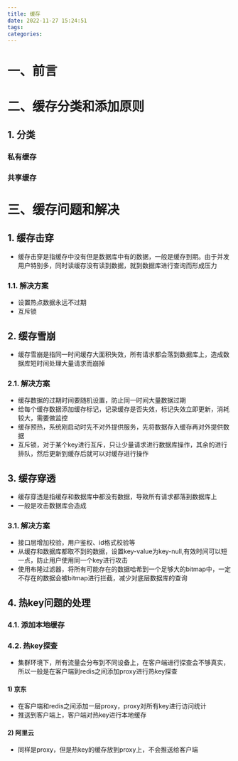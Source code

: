 ```yaml
---
title: 缓存
date: 2022-11-27 15:24:51
tags:
categories:
---
```


# 一、前言

# 二、缓存分类和添加原则

## 1. 分类

### 私有缓存

### 共享缓存

# 三、缓存问题和解决

## 1. 缓存击穿

- 缓存击穿是指缓存中没有但是数据库中有的数据，一般是缓存到期。由于并发用户特别多，同时读缓存没有读到数据，就到数据库进行查询而形成压力

### 1.1. 解决方案

- 设置热点数据永远不过期
- 互斥锁

## 2. 缓存雪崩

- 缓存雪崩是指同一时间缓存大面积失效，所有请求都会落到数据库上，造成数据库短时间处理大量请求而崩掉

### 2.1. 解决方案

- 缓存数据的过期时间要随机设置，防止同一时间大量数据过期
- 给每个缓存数据添加缓存标记，记录缓存是否失效，标记失效立即更新，消耗较大，需要做监控
- 缓存预热，系统刚启动时先不对外提供服务，先将数据存入缓存再对外提供数据
- 互斥锁，对于某个key进行互斥，只让少量请求进行数据库操作，其余的进行排队，然后更新到缓存后就可以对缓存进行操作

## 3. 缓存穿透

- 缓存穿透是指缓存和数据库中都没有数据，导致所有请求都落到数据库上
- 一般是攻击数据库会造成

### 3.1. 解决方案

- 接口层增加校验，用户鉴权、id格式校验等
- 从缓存和数据库都取不到的数据，设置key-value为key-null,有效时间可以短一点，防止用户使用同一个key进行攻击
- 使用布隆过滤器，将所有可能存在的数据哈希到一个足够大的bitmap中，一定不存在的数据会被bitmap进行拦截，减少对底层数据库的查询

## 4. 热key问题的处理

### 4.1. 添加本地缓存

### 4.2. 热key探查

- 集群环境下，所有流量会分布到不同设备上，在客户端进行探查会不够真实，所以一般是在客户端到redis之间添加proxy进行热key探查

#### 1) 京东

- 在客户端和redis之间添加一层proxy，proxy对所有key进行访问统计
- 推送到客户端上，客户端对热key进行本地缓存

#### 2) 阿里云

- 同样是proxy，但是热key的缓存放到proxy上，不会推送给客户端


